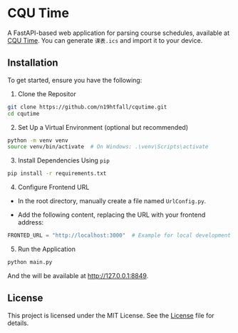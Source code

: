 # CQU Time

A FastAPI-based web application for parsing course schedules, available at [CQU Time](https://cqutime.top). You can generate `课表.ics` and import it to your device.

## Installation

To get started, ensure you have the following:


1. Clone the Repositor

```bash
git clone https://github.com/n19htfall/cqutime.git
cd cqutime
```

2. Set Up a Virtual Environment (optional but recommended)
```bash
python -m venv venv
source venv/bin/activate  # On Windows: .\venv\Scripts\activate
```

3. Install Dependencies Using `pip`
```bash
pip install -r requirements.txt
```

4. Configure Frontend URL

- In the root directory, manually create a file named `UrlConfig.py`.

- Add the following content, replacing the URL with your frontend address:

```python
FRONTED_URL = "http://localhost:3000"  # Example for local development
```

5. Run the Application
```bash
python main.py
```

And the will be available at http://127.0.0.1:8849.

## License

This project is licensed under the MIT License. See the [License](./LICENSE) file for details.